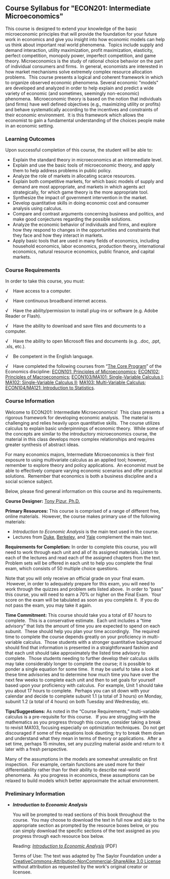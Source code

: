 Course Syllabus for "ECON201: Intermediate Microeconomics"
----------------------------------------------------------

This course is designed to extend your knowledge of the basic
microeconomic principles that will provide the foundation for your
future work in economics and give you insight into how economic models
can help us think about important real world phenomena.  Topics include
supply and demand interaction, utility maximization, profit
maximization, elasticity, perfect competition, monopoly power, imperfect
competition, and game theory. Microeconomics is the study of rational
choice behavior on the part of individual consumers and firms.  In
general, economists are interested in how market mechanisms solve
extremely complex resource allocation problems.  This course presents a
logical and coherent framework in which to organize observed economic
phenomena. Several economic "models" are developed and analyzed in order
to help explain and predict a wide variety of economic (and sometimes,
seemingly non-economic) phenomena.  Microeconomic theory is based on the
notion that individuals (and firms) have well defined objectives (e.g.,
maximizing utility or profits) and behave systematically according to
the incentives and constraints of their economic environment.  It is
this framework which allows the economist to gain a fundamental
understanding of the choices people make in an economic setting.

### Learning Outcomes

Upon successful completion of this course, the student will be able
to:  

-   Explain the standard theory in microeconomics at an intermediate
    level.
-   Explain and use the basic tools of microeconomic theory, and apply
    them to help address problems in public policy.
-   Analyze the role of markets in allocating scarce resources.
-   Explain both competitive markets, for which basic models of supply
    and demand are most appropriate, and markets in which agents act
    strategically, for which game theory is the more appropriate tool.
-   Synthesize the impact of government intervention in the market.
-   Develop quantitative skills in doing economic cost and consumer
    analysis using calculus.
-   Compare and contrast arguments concerning business and politics, and
    make good conjectures regarding the possible solutions.
-   Analyze the economic behavior of individuals and firms, and explore
    how they respond to changes in the opportunities and constraints
    that they face and how they interact in markets.
-   Apply basic tools that are used in many fields of economics,
    including household economics, labor economics, production theory,
    international economics, natural resource economics, public finance,
    and capital markets.

### Course Requirements

In order to take this course, you must:  
  
 √    Have access to a computer.  
  
 √    Have continuous broadband internet access.  
  
 √    Have the ability/permission to install plug-ins or software (e.g.
Adobe Reader or Flash).  
  
 √    Have the ability to download and save files and documents to a
computer.  
  
 √    Have the ability to open Microsoft files and documents (e.g. .doc,
.ppt, .xls, etc.).  
  
 √    Be competent in the English language.  
  
 √    Have completed the following courses from “[The Core
Program](http://www.saylor.org/majors/economics/)” of the Economics
discipline: [ECON101: Principles of
Microeconomics](http://www.saylor.org/courses/econ101/); [ECON102:
Principles of Macroeconomics](http://www.saylor.org/courses/econ102/);
[ECON103/MA101: Single-Variable Calculus
I](http://www.saylor.org/courses/econ103/); [MA102: Single-Variable
Calculus II](http://www.saylor.org/courses/ma102/); [MA103:
Multi-Variable Calculus](http://www.saylor.org/courses/ma103/);
[ECON104/MA121: Introduction to
Statistics](http://www.saylor.org/courses/econ104/).

### Course Information

Welcome to ECON201: Intermediate Microeconomics!  This class presents a
rigorous framework for developing economic analysis.  The material is
challenging and relies heavily upon quantitative skills.  The course
utilizes calculus to explain basic underpinnings of economic theory.
 While some of the concepts are similar to the introductory
microeconomics course, the material in this class develops more complex
relationships and requires greater synthesis of abstract ideas.

For many economics majors, Intermediate Microeconomics is their first
exposure to using multivariate calculus as an applied tool; however,
remember to explore theory and policy applications.  An economist must
be able to effectively compare varying economic scenarios and offer
practical solutions.  Remember that economics is both a business
discipline and a social science subject.

Below, please find general information on this course and its
requirements. 

**Course Designer:** [Tony Pizur,
Ph.D.](http://www.saylor.org/faculty-o-t/#ProfessorTonyPizur)

**Primary Resources:** This course is comprised of a range of different
free, online materials.  However, the course makes primary use of the
following materials:

-   *Introduction to Economic Analysis* is the main text used in the
    course.
-   Lectures from
    [Duke](http://itunes.apple.com/us/podcast/ticket-scalping-opportunity/id420536381?i=91317040),
    [Berkeley](http://itunes.apple.com/us/podcast/id354823329?i=83459502),
    and
    [Yale](http://itunes.apple.com/us/podcast/05-present-value-prices-real/id428549105?i=92457379)
    complement the main text.

**Requirements for Completion:** In order to complete this course, you
will need to work through each unit and all of its assigned
materials. Listen to each of the lectures and read each of the assigned
chapters from the text.  Problem sets will be offered in each unit to
help you complete the final exam, which consists of 50 multiple choice
questions.

Note that you will only receive an official grade on your final exam.
 However, in order to adequately prepare for this exam, you will need to
work through the quizzes and problem sets listed above.  In order to
“pass” this course, you will need to earn a 70% or higher on the Final
Exam.  Your score on the exam will be tabulated as soon as you complete
it.  If you do not pass the exam, you may take it again.

**Time Commitment:** This course should take you a total of 87 hours to
complete.  This is a conservative estimate.  Each unit includes a “time
advisory” that lists the amount of time you are expected to spend on
each subunit.  These should help you plan your time accordingly.  The
required time to complete the course depends greatly on your proficiency
in multi-variable calculus.  Those students with a stronger quantitative
background should find that information is presented in a
straightforward fashion and that each unit should take approximately the
listed time advisory to complete.  Those students needing to further
develop their calculus skills may take considerably longer to complete
the course; it is possible to ponder a single equation for some time.
 It may be useful to take a look at these time advisories and to
determine how much time you have over the next few weeks to complete
each unit and then to set goals for yourself based upon your proficiency
with calculus.  For example, Unit 1 should take you about 17 hours to
complete.  Perhaps you can sit down with your calendar and decide to
complete subunit 1.1 (a total of 3 hours) on Monday, subunit 1.2 (a
total of 4 hours) on both Tuesday and Wednesday, etc.

**Tips/Suggestions:** As noted in the “Course Requirements,”
multi-variable calculus is a pre-requisite for this course.   If you are
struggling with the mathematics as you progress through this course,
consider taking a break to revisit MA103, focusing especially on
optimization techniques.  Do not get discouraged if some of the
equations look daunting; try to break them down and understand what they
mean in terms of theory or applications.  After a set time, perhaps 15
minutes, set any puzzling material aside and return to it later with a
fresh perspective. 

Many of the assumptions in the models are somewhat unrealistic on first
inspection.   For example, certain functions are used more for their
differentiability rather than for their ability to describe real-world
phenomena.  As you progress in economics, these assumptions can be
relaxed to build models which better approximate the actual environment.

### Preliminary Information

-   ***Introduction to Economic Analysis***

    You will be prompted to read sections of this book throughout the
    course.  You may choose to download the text in full now and skip to
    the appropriate section as prompted by the resource boxes below, or
    you can simply download the specific sections of the text assigned
    as you progress through each resource box below.  
      
     Reading: *[Introduction to Economic
    Analysis](http://www.saylor.org/site/textbooks/Introduction%20to%20Economic%20Analysis.pdf)* (PDF)  
      
     Terms of Use: The text was adapted by The Saylor Foundation under a
    [CreativeCommons-Attribution-NonCommercial-ShareAlike 3.0
    License](http://creativecommons.org/licenses/by-nc-sa/3.0/) without
    attribution as requested by the work's original creator or licensee.


